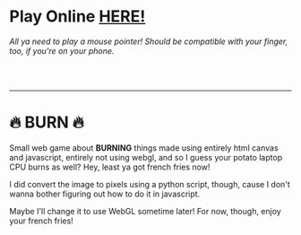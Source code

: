 # Play Online [HERE!](https://lynxdeer.github.io/burn)
<i>All ya need to play a mouse pointer! Should be compatible with your finger, too, if you're on your phone.</i>

<br>
<br>

***
# 🔥 <strong>BURN</strong> 🔥

Small web game about <strong>BURNING</strong> things made using entirely html canvas and javascript, entirely not using webgl, and so I guess your potato laptop CPU burns as well? Hey, least ya got french fries now!

I did convert the image to pixels using a python script, though, cause I don't wanna bother figuring out how to do it in javascript.

Maybe I'll change it to use WebGL sometime later! For now, though, enjoy your french fries!
